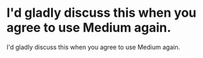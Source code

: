 # I'd gladly discuss this when you agree to use Medium again.

I'd gladly discuss this when you agree to use Medium again.